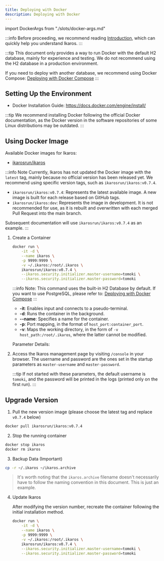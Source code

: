 ```yaml
---
title: Deploying with Docker
description: Deploying with Docker
---
```


import DockerArgs from "./slots/docker-args.md"

:::info
Before proceeding, we recommend reading [Introduction](../prepare), which can quickly help you understand Ikaros.
:::

:::tip
This document only provides a way to run Docker with the default H2 database, mainly for experience and testing. We do not recommend using the H2 database in a production environment.

If you need to deploy with another database, we recommend using Docker Compose: [Deploying with Docker Compose](./docker-compose)
:::

## Setting Up the Environment

- Docker Installation Guide: <https://docs.docker.com/engine/install/>

:::tip
We recommend installing Docker following the official Docker documentation, as the Docker version in the software repositories of some Linux distributions may be outdated.
:::

## Using Docker Image

Available Docker images for Ikaros:

- [ikarosrun/ikaros](https://hub.docker.com/r/ikarosrun/ikaros)

:::info Note
Currently, Ikaros has not updated the Docker image with the `latest` tag, mainly because no official version has been released yet. We recommend using specific version tags, such as `ikarosrun/ikaros:v0.7.4`.

- `ikarosrun/ikaros:v0.7.4`: Represents the latest available image. A new image is built for each release based on GitHub tags.
- `ikarosrun/ikaros:dev`: Represents the image in development. It is not recommended for use, as it is rebuilt and overwritten with each merged Pull Request into the main branch.

Subsequent documentation will use `ikarosrun/ikaros:v0.7.4` as an example.
:::

1. Create a Container

    ```bash
    docker run \
        -it -d \
        --name ikaros \
        -p 9999:9999 \
        -v ~/.ikaros:/root/.ikaros \
        ikarosrun/ikaros:v0.7.4 \
        --ikaros.security.initializer.master-username=tomoki \
        --ikaros.security.initializer.master-password=tomoki
    ```

    :::info
    Note: This command uses the built-in H2 Database by default. If you want to use PostgreSQL, please refer to: [Deploying with Docker Compose](./docker-compose)
    :::

    - **-it**: Enables input and connects to a pseudo-terminal.
    - **-d**: Runs the container in the background.
    - **--name**: Specifies a name for the container.
    - **-p**: Port mapping, in the format of `host_port:container_port`.
    - **-v**: Maps the working directory, in the form of `-v host_path:/root/.ikaros`, where the latter cannot be modified.

    Parameter Details:


    <DockerArgs />

1. Access the Ikaros management page by visiting `/console` in your browser. The username and password are the ones set in the startup parameters as `master-username` and `master-password`.

    :::tip
    If not started with these parameters, the default username is `tomoki`, and the password will be printed in the logs (printed only on the first run).
    :::

## Upgrade Version

1. Pull the new version image (please choose the latest tag and replace `v0.7.4` below)

  ```bash
  docker pull ikarosrun/ikaros:v0.7.4
  ```

2. Stop the running container

  ```bash
  docker stop ikaros
  docker rm ikaros
  ```

3. Backup Data (Important)

  ```bash
  cp -r ~/.ikaros ~/ikaros.archive
  ```

  > It's worth noting that the `ikaros.archive` filename doesn't necessarily have to follow the naming convention in this document. This is just an example.

4. Update Ikaros

   After modifying the version number, recreate the container following the initial installation method.

    ```bash {6}
    docker run \
        -it -d \
        --name ikaros \
        -p 9999:9999 \
        -v ~/.ikaros:/root/.ikaros \
        ikarosrun/ikaros:v0.7.4 \
        --ikaros.security.initializer.master-username=tomoki \
        --ikaros.security.initializer.master-password=tomoki
    ```
